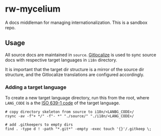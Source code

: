 # rw-mycelium

A docs middleman for managing internationalization. This is a sandbox repo.

## Usage

All source docs are maintained in `source`. [Gitlocalize](https://gitlocalize.com/) is used to sync source docs with respective target languages in `i18n` directory.

It is important that the target dir structure is a mirror of the source dir structure, and the Gitlocalize translations are configured accordingly.

### Adding a target language

To create a new target language directory, run this from the root, where `LANG_CODE` is a the [ISO 639-1 code](https://en.wikipedia.org/wiki/List_of_ISO_639-1_codes) of the target language.

```
# copy directory skeleton from source to i18n/<LANBG_CODE>/
rsync -av -f"+ */" -f"- *" "./source/" "./i18n/<LANG_CODE>/

# add .gitkeepers to empty dirs
find . -type d ! -path "*.git*" -empty -exec touch '{}'/.gitkeep \;

```
